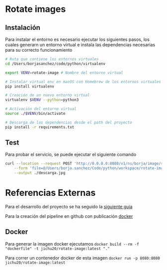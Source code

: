 # Rotate images

## Instalación

Para instalar el entorno es necesario ejecutar los siguientes pasos, los cuales generarn un entorno virtual e instala las dependencias necesarias para su correcto funcionamiento

```sh
# Ruta que contiene los entornos virtuales
cd /Users/borjasanchez/code/python/virtualenv

export VENV=rotate-image # Nombre del entorno virtual

# Instalar virtual env en macOS con Homebrew de los entornos virtuales
pip install virtualenv

# Creación de un nuevo entorno virtual
virtualenv $VENV --python=python3

# Activación del entorno virtual
source ./$VENV/bin/activate

# Descarga de las dependencias desde el path del proyecto
pip install -r requirements.txt

```

## Test

Para probar el servicio, se puede ejecutar el siguiente comando

```sh
curl --location --request POST 'http://0.0.0.0:8080/v1/ns/borja/image/rotate' \
    --form 'file=@/Users/borja.sanchez/Code/python/workspace/rotate-image/resources/IMG_3536.jpg' \
    --output ./descarga.jpg
```

# Referencias Externas

Para el desarrollo del proyecto se ha seguido la [siguiente guia](https://medium.com/analytics-vidhya/ocr-on-region-of-interest-roi-in-image-using-opencv-and-tesseract-a7cab6ff18b3)

Para la creación del pipeline en github con publicación [docker](https://www.prestonlamb.com/blog/creating-a-docker-image-with-github-actions)
## Docker


Para generar la imagen docker ejecutamos `docker build --rm -f "dockerfile" -t jichu20/rotate-image:latest "."`

Para correr un contenedor docker de esta imagen `docker run -p 8080:8080 jichu20/rotate-image:latest`
